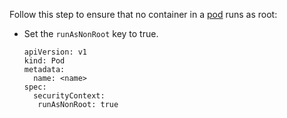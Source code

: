 Follow this step to ensure that no container in a [pod]([https://kubernetes.io/docs/concepts/workloads/pods/) runs as root:
- Set the `runAsNonRoot` key to true.

  ```
  apiVersion: v1
  kind: Pod
  metadata:
    name: <name>
  spec:
	securityContext:  
	 runAsNonRoot: true  
  ```